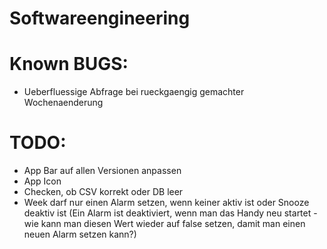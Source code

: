 Softwareengineering
===================

Known BUGS:
===========
- Ueberfluessige Abfrage bei rueckgaengig gemachter Wochenaenderung

TODO:
===========
- App Bar auf allen Versionen anpassen
- App Icon
- Checken, ob CSV korrekt oder DB leer
- Week darf nur einen Alarm setzen, wenn keiner aktiv ist oder Snooze deaktiv ist (Ein Alarm ist deaktiviert, wenn man das Handy neu startet - wie kann man diesen Wert wieder auf false setzen, damit man einen neuen Alarm setzen kann?)